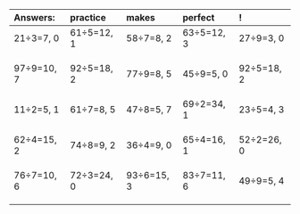 | Answers: | practice | makes | perfect | ! |
| :--- | :--- | :--- | :--- | :--- |
| 21÷3=7, 0 | 61÷5=12, 1 | 58÷7=8, 2 | 63÷5=12, 3 | 27÷9=3, 0 | 
|   |   |   |   |   | 
|   |   |   |   |   | 
|   |   |   |   |   | 
| 97÷9=10, 7 | 92÷5=18, 2 | 77÷9=8, 5 | 45÷9=5, 0 | 92÷5=18, 2 | 
|   |   |   |   |   | 
|   |   |   |   |   | 
|   |   |   |   |   | 
| 11÷2=5, 1 | 61÷7=8, 5 | 47÷8=5, 7 | 69÷2=34, 1 | 23÷5=4, 3 | 
|   |   |   |   |   | 
|   |   |   |   |   | 
|   |   |   |   |   | 
| 62÷4=15, 2 | 74÷8=9, 2 | 36÷4=9, 0 | 65÷4=16, 1 | 52÷2=26, 0 | 
|   |   |   |   |   | 
|   |   |   |   |   | 
|   |   |   |   |   | 
| 76÷7=10, 6 | 72÷3=24, 0 | 93÷6=15, 3 | 83÷7=11, 6 | 49÷9=5, 4 | 
|   |   |   |   |   | 
|   |   |   |   |   | 
|   |   |   |   |   | 
